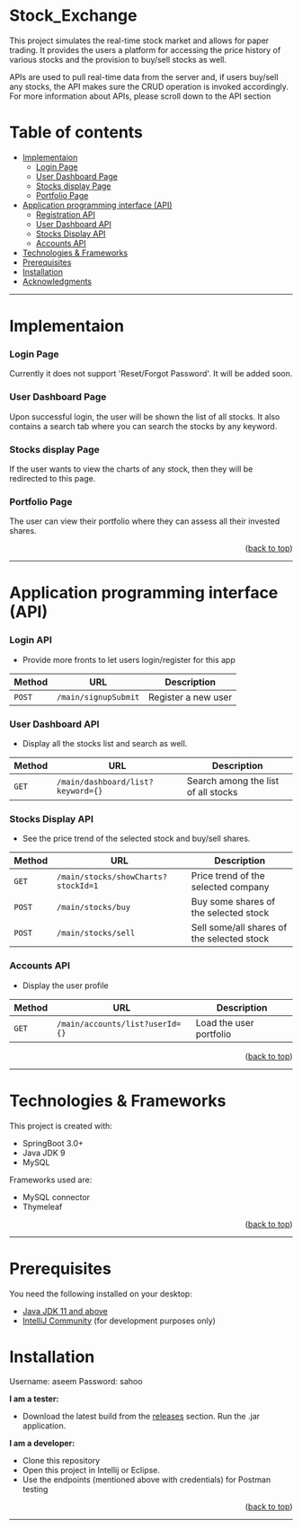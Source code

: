 <a name="readme-top"></a>
# Stock_Exchange
This project simulates the real-time stock market and allows for paper trading. It provides the users a platform for accessing the price history of various stocks and the provision to buy/sell stocks as well.

APIs are used to pull real-time data from the server and, if users buy/sell any stocks, the API makes sure the CRUD operation is invoked accordingly. For more information about APIs, please scroll down to the API section

# Table of contents
<!--ts-->
   * [Implementaion](#implementaion)
      * [Login Page](#login-page)
      * [User Dashboard Page](#user-dashboard-page)
      * [Stocks display Page](#stocks-display-page)
      * [Portfolio Page](#portfolio-page)
   * [Application programming interface (API)](#application-programming-interface-api)
      * [Registration API](#registration-api)
      * [User Dashboard API](#user-dashboard-api)
      * [Stocks Display API](#stocks-display-api)
      * [Accounts API](#accounts-api)
   * [Technologies & Frameworks](#technologies--frameworks)
   * [Prerequisites](#prerequisites)
   * [Installation](#installation)
   * [Acknowledgments](#acknowledgments)
<!--te-->

---

# Implementaion
### Login Page

Currently it does not support 'Reset/Forgot Password'. It will be added soon. 




### User Dashboard Page
Upon successful login, the user will be shown the list of all stocks. It also contains a search tab where you can search the stocks by any keyword.




### Stocks display Page
If the user wants to view the charts of any stock, then they will be redirected to this page.


### Portfolio Page
The user can view their portfolio where they can assess all their invested shares.


<p align="right">(<a href="#readme-top">back to top</a>)</p>

---

# Application programming interface (API)
### Login API
- Provide more fronts to let users login/register for this app

| Method   | URL                                      | Description                              |
| -------- | ---------------------------------------- | ---------------------------------------- |
| `POST`   | `/main/signupSubmit`                          | Register a new user                        |

### User Dashboard API
- Display all the stocks list and search as well.

| Method   | URL                                      | Description                              |
| -------- | ---------------------------------------- | ---------------------------------------- |
| `GET`    | `/main/dashboard/list?keyword={}`         | Search among the list of all stocks          |

### Stocks Display API
- See the price trend of the selected stock and buy/sell shares.

| Method   | URL                                      | Description                              |
| -------- | ---------------------------------------- | ---------------------------------------- |
| `GET`    | `/main/stocks/showCharts?stockId=1`           | Price trend of the selected company        |
| `POST`    | `/main/stocks/buy`                   | Buy some shares of the selected stock                       |
| `POST`   | `/main/stocks/sell`| Sell some/all shares of the selected stock|

### Accounts API
- Display the user profile

| Method   | URL                                      | Description                              |
| -------- | ---------------------------------------- | ---------------------------------------- |
| `GET`    | `/main/accounts/list?userId={}`           | Load the user portfolio        |

<p align="right">(<a href="#readme-top">back to top</a>)</p>

---

# Technologies & Frameworks
This project is created with:
* SpringBoot 3.0+
* Java JDK 9
* MySQL

Frameworks used are:
- MySQL connector
- Thymeleaf

<p align="right">(<a href="#readme-top">back to top</a>)</p>

---

# Prerequisites
You need the following installed on your desktop:
- [Java JDK 11 and above](https://www.oracle.com/in/java/technologies/javase/jdk11-archive-downloads.html)
- [IntelliJ Community](https://www.jetbrains.com/idea/download/) (for development purposes only)

# Installation

Username: aseem
Password: sahoo

**I am a tester:** 
- Download the latest build from the [releases](https://github.com/aseemsahoo/Stock_Exchange/releases) section. Run the .jar application.

**I am a developer:** 
- Clone this repository
- Open this project in Intellij or Eclipse.
- Use the endpoints (mentioned above with credentials) for Postman testing

<p align="right">(<a href="#readme-top">back to top</a>)</p>

---
